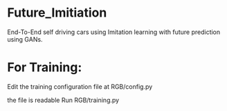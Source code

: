 # Future_Imitiation
End-To-End self driving cars using Imitation learning with future prediction using GANs.

# For Training:
Edit the training configuration file at RGB/config.py

the file is readable 
Run RGB/training.py

